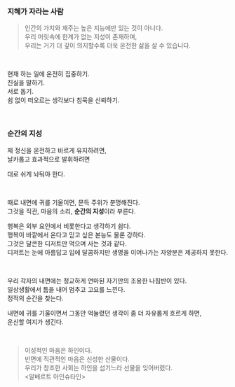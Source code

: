 
<br>

### 지혜가 자라는 사람

> 인간의 가치와 재주는 높은 지능에만 있는 것이 아니다.<br>
우리 머릿속에 한계가 없는 지성이 존재하며,<br>
우리는 거기 더 깊이 의지할수록 더욱 온전한 삶을 살 수 있습니다.

<br>

현재 하는 일에 온전히 집중하기.<br>
진실을 말하기.<br>
서로 돕기.<br>
쉼 없이 떠오르는 생각보다 침묵을 신뢰하기.<br>

<br>

### 순간의 지성

제 정신을 온전하고 바르게 유지하려면, <br>
날카롭고 효과적으로 발휘하려면<br>

대로 쉬게 놔둬야 한다.<br>

<br>

때로 내면에 귀를 기울이면, 문득 주위가 분명해진다.<br>
그것을 직관, 마음의 소리, **순간의 지성**이라 부른다.<br>

행복은 외부 요인에서 비롯한다고 생각하기 쉽다.<br>
행복이 바깥에서 온다고 믿고 싶은 본능도 물론 강하다.<br>
그것은 달콘한 디저트만 먹으며 사는 것과 같다.<br>
디저트는 눈에 아름답고 입에 달콤하지만 생명을 이어나가는 자양분은 제공하지 못한다.<br>

<br>

우리 각자의 내면에는 정교하게 연마된 자기만의 조용한 나침반이 있다.<br>
일상생활에서 틈을 내어 멈추고 고요를 느낀다.<br>
정적의 순간을 찾는다.<br>

내면에 귀를 기울이면서 그동안 억눌렸던 생각이 좀 더 자유롭게 흐르게 하면,<br>
운신할 여지가 생긴다.

<br>

> 이성적인 마음은 하인이다.<br>
반면에 직관적인 마음은 신성한 산물이다.<br>
우리가 창조한 사회는 하인을 섬기느라 선물을 잊어버렸다.<br>
<알베르트 아인슈타인>
